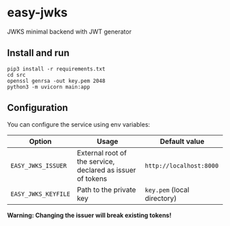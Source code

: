 # easy-jwks
JWKS minimal backend with JWT generator

## Install and run
```
pip3 install -r requirements.txt
cd src
openssl genrsa -out key.pem 2048
python3 -m uvicorn main:app
```

## Configuration

You can configure the service using env variables:

| Option | Usage | Default value |
| --- | --- | --- |
| `EASY_JWKS_ISSUER` | External root of the service, declared as issuer of tokens | `http://localhost:8000` |
| `EASY_JWKS_KEYFILE` | Path to the private key | `key.pem` (local directory) |

**Warning: Changing the issuer will break existing tokens!**
